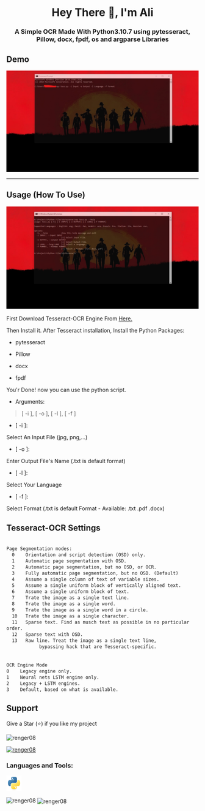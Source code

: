 <h1 align="center">Hey There 👋, I'm Ali</h1>
<h3 align="center">A Simple OCR Made With Python3.10.7 using pytesseract, Pillow, docx, fpdf, os and argparse Libraries</h3>

<h2>Demo</h2>
<img alt="Image!" src="./Images/Demo.jpg">

<hr>

<h2>Usage (How To Use)</h2>
<img alt="Usage Image" src="./Images/Usage2.png">

<p>First Download Tesseract-OCR Engine From <a href="https://github.com/UB-Mannheim/tesseract/wiki">Here.</a></p>
<p>Then Install it. After Tesseract installation, Install the Python Packages:</p>

* pytesseract

* Pillow

* docx

* fpdf

<p>You'r Done! now you can use the python script.</p>

* Arguments:
> [ -i ], [ -o ], [ -l ], [ -f ] 

* [ -i ]:
<p>Select An Input File (jpg, png,...)</p>

* [ -o ]:
<p>Enter Output File's Name (.txt is default format)</p>

* [ -l ]:
<p>Select Your Language</p>

* [ -f ]:
<p>Select Format (.txt is default Format - Available: .txt .pdf .docx)</p>

<h2>Tesseract-OCR Settings</h2>

```

Page Segmentation modes:
  0    Orientation and script detection (OSD) only.
  1    Automatic page segmentation with OSD.
  2    Automatic page segmentation, but no OSD, or OCR.
  3    Fully automatic page segmentation, but no OSD. (Default)
  4    Assume a single column of text of variable sizes.
  5    Assume a single uniform block of vertically aligned text.
  6    Assume a single uniform block of text.
  7    Trate the image as a single text line.
  8    Trate the image as a single word.
  9    Trate the image as a single word in a circle.
  10   Trate the image as a single character.
  11   Sparse text. Find as musch text as possible in no particular order.
  12   Sparse text with OSD.
  13   Raw line. Treat the image as a single text line,
			bypassing hack that are Tesseract-specific.


OCR Engine Mode
0    Legacy engine only.
1    Neural nets LSTM engine only.
2    Legacy + LSTM engines.
3    Default, based on what is available.

```


<h2>Support</h2>
<p>Give a Star (⭐) if you like my project</p>

<p align="left"> <img src="https://komarev.com/ghpvc/?username=renger08&label=Profile%20views&color=0e75b6&style=flat" alt="renger08" /> </p>

<p align="left"> <a href="https://github.com/ryo-ma/github-profile-trophy"><img src="https://github-profile-trophy.vercel.app/?username=renger08" alt="renger08" /></a> </p>

<h3 align="left">Languages and Tools:</h3>
<p align="left"> <a href="https://www.python.org" target="_blank" rel="noreferrer"> <img src="https://raw.githubusercontent.com/devicons/devicon/master/icons/python/python-original.svg" alt="python" width="40" height="40"/> </a> </p>

<p><img align="left" src="https://github-readme-stats.vercel.app/api/top-langs?username=renger08&show_icons=true&locale=en&layout=compact" alt="renger08" /></p>

<p>&nbsp;<img align="center" src="https://github-readme-stats.vercel.app/api?username=renger08&show_icons=true&locale=en" alt="renger08" /></p>
